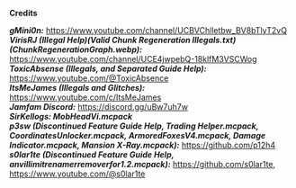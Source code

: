 **Credits**
<br>

***gMini0n:*** https://www.youtube.com/channel/UCBVChlletbw_BV8bTlyT2vQ
<br>
***VirisRJ (Illegal Help)(Valid Chunk Regeneration Illegals.txt)(ChunkRegenerationGraph.webp):*** https://www.youtube.com/channel/UCE4jwpebQ-18klfM3VSCWog
<br>
***ToxicAbsense (Illegals, and Separated Guide Help):*** https://www.youtube.com/@ToxicAbsence
<br>
***ItsMeJames (Illegals and Glitches):*** https://www.youtube.com/c/ItsMeJames
<br>
***Jamfam Discord:*** https://discord.gg/uBw7uh7w
<br>
***SirKellogs: MobHeadVi.mcpack***
<br>
***p3sw (Discontinued Feature Guide Help, Trading Helper.mcpack, CoordinatesUnlocker.mcpack, ArmoredFoxesV4.mcpack, Damage Indicator.mcpack, Mansion X-Ray.mcpack):*** https://github.com/p12h4
<br>
***s0lar1te (Discontinued Feature Guide Help, anvillimitrenamerremoverfor1.2.mcpack):*** https://github.com/s0lar1te, https://www.youtube.com/@s0lar1te
<br>
